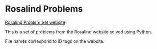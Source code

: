 # Rosalind Problems
[Rosalind Problem Set website](https://rosalind.info/problems/list-view/)

This is a set of problems from the Rosalind website solved using Python. 

File names correspond to ID tags on the website.
